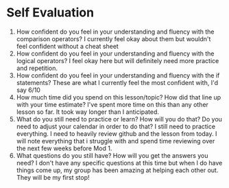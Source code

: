 # Self Evaluation
1. How confident do you feel in your understanding and fluency with the comparison operators? I currently feel okay about them but wouldn't feel confident without a cheat sheet
1. How confident do you feel in your understanding and fluency with the logical operators? I feel okay here but will definitely need more practice and repetition.
1. How confident do you feel in your understanding and fluency with the if statements? These are what I currently feel the most confident with, I'd say 6/10
1. How much time did you spend on this lesson/topic? How did that line up with your time estimate? I've spent more time on this than any other lesson so far. It took way longer than I anticipated.
1. What do you still need to practice or learn? How will you do that? Do you need to adjust your calendar in order to do that? I still need to practice everything. I need to heavily review github and the lesson from today. I will note everything that i struggle with and spend time reviewing over the next few weeks before Mod 1.
1. What questions do you still have? How will you get the answers you need? I don't have any specific questions at this time but when I do have things come up, my group has been amazing at helping each other out. They will be my first stop!